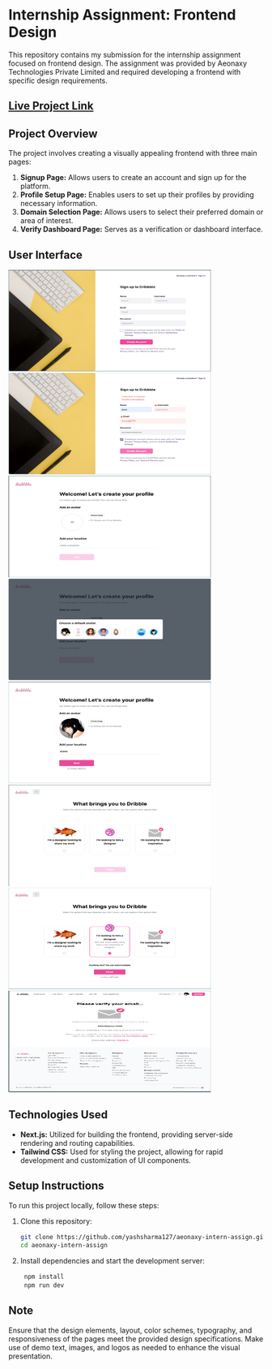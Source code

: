 # Internship Assignment: Frontend Design

This repository contains my submission for the internship assignment focused on frontend design. The assignment was provided by Aeonaxy Technologies Private Limited and required developing a frontend with specific design requirements.

## [Live Project Link](https://yashsharma127.github.io/aeonaxy-intern-assign/)
 
## Project Overview

The project involves creating a visually appealing frontend with three main pages:

1. **Signup Page:** Allows users to create an account and sign up for the platform.
2. **Profile Setup Page:** Enables users to set up their profiles by providing necessary information.
3. **Domain Selection Page:** Allows users to select their preferred domain or area of interest.
4. **Verify Dashboard Page:** Serves as a verification or dashboard interface.

## User Interface
<img src="/readmeImages/1.png" width="400" height="200"> 
<img src="/readmeImages/2.png" width="400" height="200">
<img src="/readmeImages/3.png" width="400" height="200">
<img src="/readmeImages/4.png" width="400" height="200">
<img src="/readmeImages/5.png" width="400" height="200">
<img src="/readmeImages/6.png" width="400" height="200">
<img src="/readmeImages/7.png" width="400" height="200">
<img src="/readmeImages/8.png" width="400" height="200">

## Technologies Used

- **Next.js:** Utilized for building the frontend, providing server-side rendering and routing capabilities.
- **Tailwind CSS:** Used for styling the project, allowing for rapid development and customization of UI components.

## Setup Instructions

To run this project locally, follow these steps:

1. Clone this repository:

   ```bash
   git clone https://github.com/yashsharma127/aeonaxy-intern-assign.git
   cd aeonaxy-intern-assign
   ```

4. Install dependencies and start the development server:

   ```bash
    npm install
    npm run dev
   ```
  

## Note

Ensure that the design elements, layout, color schemes, typography, and responsiveness of the pages meet the provided design specifications. Make use of demo text, images, and logos as needed to enhance the visual presentation.
 